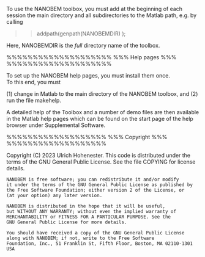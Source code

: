 To use the NANOBEM toolbox, you must add at the beginning of each session
the main directory and all subdirectories to the Matlab path, e.g. by calling

  >> addpath(genpath(NANOBEMDIR) );

Here, NANOBEMDIR is the *full* directory name of the toolbox.  

%%%%%%%%%%%%%%%%%%%%
%%%  Help pages  %%%
%%%%%%%%%%%%%%%%%%%%

To set up the NANOBEM help pages, you must install them once.  
To this end, you must

  (1)  change in Matlab to the main directory of the NANOBEM toolbox, and
  (2)  run the file makehelp.
  
A detailed help of the Toolbox and a number of demo files are then 
available in the Matlab help pages which can be found on the start page 
of the help browser under Supplemental Software.

              
%%%%%%%%%%%%%%%%%%%
%%%  Copyright  %%%
%%%%%%%%%%%%%%%%%%%

Copyright (C) 2023 Ulrich Hohenester.
This code is distributed under the terms of the GNU General Public License.
See the file COPYING for license details. 

    NANOBEM is free software; you can redistribute it and/or modify
    it under the terms of the GNU General Public License as published by
    the Free Software Foundation; either version 2 of the License, or
    (at your option) any later version.

    NANOBEM is distributed in the hope that it will be useful,
    but WITHOUT ANY WARRANTY; without even the implied warranty of
    MERCHANTABILITY or FITNESS FOR A PARTICULAR PURPOSE. See the
    GNU General Public License for more details.

    You should have received a copy of the GNU General Public License
    along with NANOBEM; if not, write to the Free Software
    Foundation, Inc., 51 Franklin St, Fifth Floor, Boston, MA 02110-1301 USA

 
